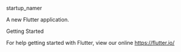 startup_namer

A new Flutter application.

Getting Started

For help getting started with Flutter, view our online https://flutter.io/
